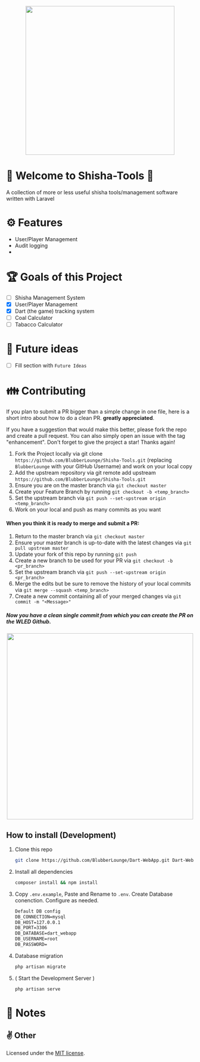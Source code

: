 <p align="center">
    <a href="https://laravel.com" target="_blank">
        <img src="http://media.maximilian-mewes.de/project/dwa/dart_logo_git.png" width="400">
    </a>
</p>

# 🔧 Welcome to Shisha-Tools 🌈

A collection of more or less useful shisha tools/management software written with Laravel

# ⚙️ Features

- User/Player Management
- Audit logging
- 

# 🏆 Goals of this Project

- [ ] Shisha Management System
- [x] User/Player Management
- [x] Dart (the game) tracking system
- [ ] Coal Calculator
- [ ] Tabacco Calculator

# 💭 Future ideas

- [ ] Fill section with `Future Ideas`


# 👪 Contributing

If you plan to submit a PR bigger than a simple change in one file, here is a short intro about how to do a clean PR. **greatly appreciated**.

If you have a suggestion that would make this better, please fork the repo and create a pull request. 
You can also simply open an issue with the tag "enhancement".
Don't forget to give the project a star! Thanks again!

1. Fork the Project locally via git clone `https://github.com/BlubberLounge/Shisha-Tools.git` (replacing `BlubberLounge` with your GitHub Username) and work on your local copy
2. Add the upstream repository via git remote add upstream `https://github.com/BlubberLounge/Shisha-Tools.git`
3. Ensure you are on the master branch via `git checkout master`
4. Create your Feature Branch by running `git checkout -b <temp_branch>`
5. Set the upstream branch via `git push --set-upstream origin <temp_branch>`
6. Work on your local and push as many commits as you want

#### When you think it is ready to merge and submit a PR:

1. Return to the master branch via `git checkout master`
2. Ensure your master branch is up-to-date with the latest changes via `git pull upstream master`
3. Update your fork of this repo by running `git push`
4. Create a new branch to be used for your PR via `git checkout -b <pr_branch>`
5. Set the upstream branch via `git push --set-upstream origin <pr_branch>`
6. Merge the edits but be sure to remove the history of your local commits via `git merge --squash <temp_branch> `
7. Create a new commit containing all of your merged changes via `git commit -m "<Message>"`

##### Now you have a clean single commit from which you can create the PR on the WLED Github.

<p align="center">
    <a href="https://laravel.com" target="_blank">
        <img src="http://media.maximilian-mewes.de/project/dwa/readme_dart_image_replace_with_different_one_later.jpeg" width="500">
    </a>
</p>

## How to install (Development)

1. Clone this repo

    ```sh
    git clone https://github.com/BlubberLounge/Dart-WebApp.git Dart-WebApp
    ```

2. Install all dependencies
 
    ```sh
    composer install && npm install
    ```

3. Copy `.env.example`, Paste and Rename to `.env`. Create Database conenction. Configure as needed.

    ```txt
    Default DB config
    DB_CONNECTION=mysql
    DB_HOST=127.0.0.1
    DB_PORT=3306
    DB_DATABASE=dart_webapp
    DB_USERNAME=root
    DB_PASSWORD=
    ```

4. Database migration

    ```sh
    php artisan migrate
    ```

5. ( Start the Development Server )

    ```sh
    php artisan serve
    ```

# 📝 Notes


## ✌️ Other

Licensed under the  [MIT license](https://opensource.org/licenses/MIT).
